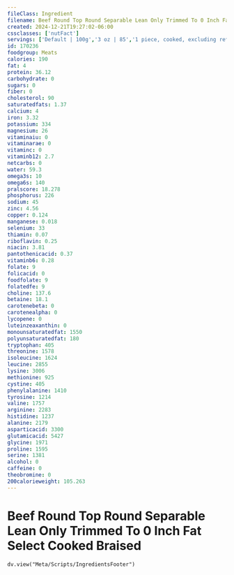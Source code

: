 ```yaml
---
fileClass: Ingredient
filename: Beef Round Top Round Separable Lean Only Trimmed To 0 Inch Fat Select Cooked Braised
created: 2024-12-21T19:27:02-06:00
cssclasses: ['nutFact']
servings: ['Default | 100g','3 oz | 85','1 piece, cooked, excluding refuse (yield from 1 lb raw meat with refuse) | 261']
id: 170236
foodgroup: Meats
calories: 190
fat: 4
protein: 36.12
carbohydrate: 0
sugars: 0
fiber: 0
cholesterol: 90
saturatedfats: 1.37
calcium: 4
iron: 3.32
potassium: 334
magnesium: 26
vitaminaiu: 0
vitaminarae: 0
vitaminc: 0
vitaminb12: 2.7
netcarbs: 0
water: 59.3
omega3s: 10
omega6s: 140
pralscore: 18.278
phosphorus: 226
sodium: 45
zinc: 4.56
copper: 0.124
manganese: 0.018
selenium: 33
thiamin: 0.07
riboflavin: 0.25
niacin: 3.81
pantothenicacid: 0.37
vitaminb6: 0.28
folate: 9
folicacid: 0
foodfolate: 9
folatedfe: 9
choline: 137.6
betaine: 18.1
carotenebeta: 0
carotenealpha: 0
lycopene: 0
luteinzeaxanthin: 0
monounsaturatedfat: 1550
polyunsaturatedfat: 180
tryptophan: 405
threonine: 1578
isoleucine: 1624
leucine: 2855
lysine: 3006
methionine: 925
cystine: 405
phenylalanine: 1410
tyrosine: 1214
valine: 1757
arginine: 2283
histidine: 1237
alanine: 2179
asparticacid: 3300
glutamicacid: 5427
glycine: 1971
proline: 1595
serine: 1381
alcohol: 0
caffeine: 0
theobromine: 0
200calorieweight: 105.263
---
```


# Beef Round Top Round Separable Lean Only Trimmed To 0 Inch Fat Select Cooked Braised

```dataviewjs
dv.view("Meta/Scripts/IngredientsFooter")
```